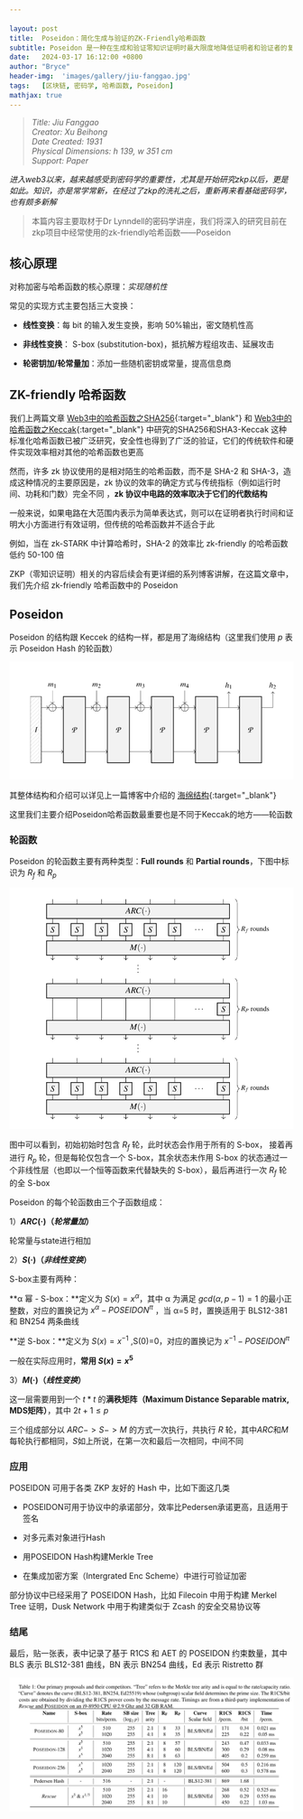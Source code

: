 ```yaml
---

layout: post
title:  Poseidon：简化生成与验证的ZK-Friendly哈希函数
subtitle: Poseidon 是一种在生成和验证零知识证明时最大限度地降低证明者和验证者的复杂性的哈希函数
date:   2024-03-17 16:12:00 +0800
author: "Bryce"
header-img:  'images/gallery/jiu-fanggao.jpg'
tags:   [区块链, 密码学, 哈希函数, Poseidon]
mathjax: true
---
```


> <cite>Title: Jiu Fanggao  
Creator: Xu Beihong  
Date Created: 1931  
Physical Dimensions: h 139, w 351 cm  
Support: Paper  
  </cite>  

<i>进入web3以来，越来越感受到密码学的重要性，尤其是开始研究zkp以后，更是如此。知识，亦是常学常新，在经过了zkp的洗礼之后，重新再来看基础密码学，也有颇多新解</i>

> 本篇内容主要取材于Dr Lynndell的密码学讲座，我们将深入的研究目前在zkp项目中经常使用的zk-friendly哈希函数——Poseidon

## 核心原理

对称加密与哈希函数的核心原理：_实现随机性_  

常见的实现方式主要包括三大变换：  

- **线性变换**：每 bit 的输入发生变换，影响 50%输出，密文随机性高  

- **非线性变换**： S-box (substitution-box)，抵抗解方程组攻击、延展攻击  

- **轮密钥加/轮常量加**：添加一些随机密钥或常量，提高信息商

## ZK-friendly 哈希函数

我们上两篇文章 [Web3中的哈希函数之SHA256](/2024/03/09/Web3中的哈希函数之SHA256){:target="_blank"} 和 [Web3中的哈希函数之Keccak](/2024/03/15/Web3中的哈希函数之Keccak){:target="_blank"} 中研究的SHA256和SHA3-Keccak 这种标准化哈希函数已被广泛研究，安全性也得到了广泛的验证，它们的传统软件和硬件实现效率相对其他的哈希函数也更高

然而，许多 zk 协议使用的是相对陌生的哈希函数，而不是 SHA-2 和 SHA-3，造成这种情况的主要原因是，zk 协议的效率的确定方式与传统指标（例如运行时间、功耗和门数）完全不同
，**zk 协议中电路的效率取决于它们的代数结构**

一般来说，如果电路在大范围内表示为简单表达式，则可以在证明者执行时间和证明大小方面进行有效证明，但传统的哈希函数并不适合于此

例如，当在 zk-STARK 中计算哈希时，SHA-2 的效率比 zk-friendly 的哈希函数低约 50-100 倍

ZKP（零知识证明）相关的内容后续会有更详细的系列博客讲解，在这篇文章中，我们先介绍 zk-friendly 哈希函数中的 Poseidon

## Poseidon

Poseidon 的结构跟 Keccek 的结构一样，都是用了海绵结构（这里我们使用 $p$ 表示 Poseidon Hash 的轮函数）

![poseidon](/images/posts/crpytography/poseidon_0.png)

其整体结构和介绍可以详见上一篇博客中介绍的 [海绵结构](/2024/03/15/Web3中的哈希函数之Keccak#海绵结构){:target="_blank"}

这里我们主要介绍Poseidon哈希函数最重要也是不同于Keccak的地方——轮函数

### 轮函数

Poseidon 的轮函数主要有两种类型：**Full rounds** 和 **Partial rounds**，下图中标识为 $R_f$ 和 $R_p$

![poseidon](/images/posts/crpytography/poseidon_1.png)

图中可以看到，初始初始时包含 $R_f$ 轮，此时状态会作用于所有的 S-box， 接着再进行 $R_p$ 轮，但是每轮仅包含一个 S-box，其余状态未作用 S-box 的状态通过一个非线性层（也即以一个恒等函数来代替缺失的 S-box），最后再进行一次 $R_f$ 轮的全 S-box

Poseidon 的每个轮函数由三个子函数组成：

1）**$ARC(·)$（_轮常量加_）**

轮常量与state进行相加

2）**$S(·)$（_非线性变换_）**

S-box主要有两种：

**α 幂 - S-box：**定义为 $S(x)=x^α$，其中 α 为满足 $gcd(α,p−1)=1$ 的最小正整数，对应的置换记为
$x^α − POSEIDON^π$ ，当 α=5 时，置换适用于 BLS12-381 和 BN254 两条曲线

**逆 S-box：**定义为 $S(x)=x^{−1}$ ,S(0)=0，对应的置换记为 $x^{−1} − POSEIDON^π$

一般在实际应用时，**常用 $S(x) = x^5$**

3）**$M(·)$（_线性变换_）**

这一层需要用到一个 $t * t$ 的**满秩矩阵（Maximum Distance Separable matrix, MDS矩阵）**，其中 $2t + 1 \leq p$

三个组成部分以 $ARC -> S -> M$ 的方式一次执行，共执行 $R$ 轮，其中$ARC$和$M$每轮执行都相同，$S$如上所说，在第一次和最后一次相同，中间不同

### 应用

PO­SEI­DON 可用于各类 ZKP 友好的 Hash 中，比如下面这几类

- POSEIDON可用于协议中的承诺部分，效率比Pedersen承诺更高，且适用于签名

- 对多元素对象进行Hash

- 用POSEIDON Hash构建Merkle Tree

- 在集成加密方案（Intergrated Enc Scheme）中进行可验证加密

部分协议中已经采用了 PO­SEI­DON Hash，比如 File­coin 中用于构建 Merkel Tree 证明，Dusk Net­work 中用于构建类似于 Zcash 的安全交易协议等

### 结尾

最后，贴一张表，表中记录了基于 R1CS 和 AET 的 PO­SEI­DON 约束数量，其中 BLS 表示 BLS12-381 曲线，BN 表示 BN254 曲线，Ed 表示 Ristretto 群

![poseidon](/images/posts/crpytography/poseidon_2.png)

